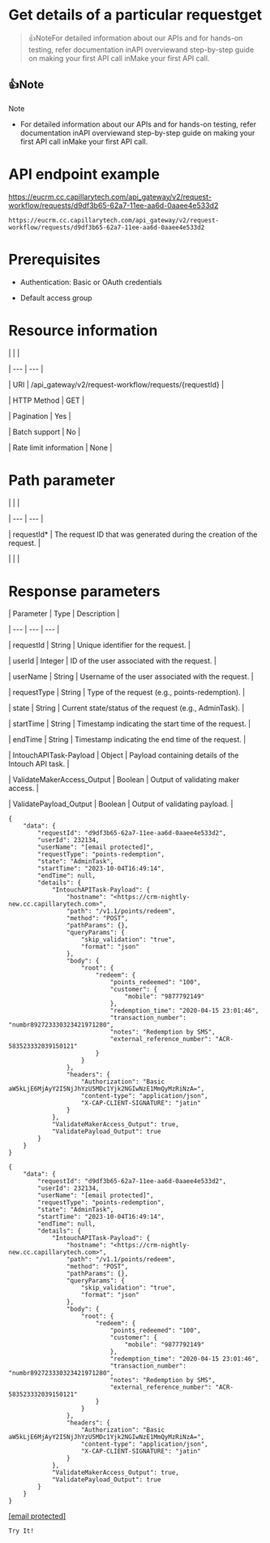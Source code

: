 # Get details of a particular requestget

> 👍NoteFor detailed information about our APIs and for hands-on testing, refer documentation inAPI overviewand  step-by-step guide on making your first API call inMake your first API call.

## 👍Note

Note

- For detailed information about our APIs and for hands-on testing, refer documentation inAPI overviewand  step-by-step guide on making your first API call inMake your first API call.

# API endpoint example

https://eucrm.cc.capillarytech.com/api_gateway/v2/request-workflow/requests/d9df3b65-62a7-11ee-aa6d-0aaee4e533d2

```
https://eucrm.cc.capillarytech.com/api_gateway/v2/request-workflow/requests/d9df3b65-62a7-11ee-aa6d-0aaee4e533d2
```

# Prerequisites

- Authentication: Basic or OAuth credentials

- Default access group

# Resource information

|  |  |

| --- | --- |

| URI | /api_gateway/v2/request-workflow/requests/{requestId} |

| HTTP Method | GET |

| Pagination | Yes |

| Batch support | No |

| Rate limit information | None |



# Path parameter

|  |  |

| --- | --- |

| requestId* | The request ID that was generated during the creation of the request. |

|  |  |



# Response parameters

| Parameter | Type | Description |

| --- | --- | --- |

| requestId | String | Unique identifier for the request. |

| userId | Integer | ID of the user associated with the request. |

| userName | String | Username of the user associated with the request. |

| requestType | String | Type of the request (e.g., points-redemption). |

| state | String | Current state/status of the request (e.g., AdminTask). |

| startTime | String | Timestamp indicating the start time of the request. |

| endTime | String | Timestamp indicating the end time of the request. |

| IntouchAPITask-Payload | Object | Payload containing details of the Intouch API task. |

| ValidateMakerAccess_Output | Boolean | Output of validating maker access. |

| ValidatePayload_Output | Boolean | Output of validating payload. |



```
{
    "data": {
        "requestId": "d9df3b65-62a7-11ee-aa6d-0aaee4e533d2",
        "userId": 232134,
        "userName": "[email protected]",
        "requestType": "points-redemption",
        "state": "AdminTask",
        "startTime": "2023-10-04T16:49:14",
        "endTime": null,
        "details": {
            "IntouchAPITask-Payload": {
                "hostname": "<https://crm-nightly-new.cc.capillarytech.com>",
                "path": "/v1.1/points/redeem",
                "method": "POST",
                "pathParams": {},
                "queryParams": {
                    "skip_validation": "true",
                    "format": "json"
                },
                "body": {
                    "root": {
                        "redeem": {
                            "points_redeemed": "100",
                            "customer": {
                                "mobile": "9877792149"
                            },
                            "redemption_time": "2020-04-15 23:01:46",
                            "transaction_number": "numbr892723330323421971280",
                            "notes": "Redemption by SMS",
                            "external_reference_number": "ACR-583523332039150121"
                        }
                    }
                },
                "headers": {
                    "Authorization": "Basic aW5kLjE6MjAyY2I5NjJhYzU5MDc1Yjk2NGIwNzE1MmQyMzRiNzA=",
                    "content-type": "application/json",
                    "X-CAP-CLIENT-SIGNATURE": "jatin"
                }
            },
            "ValidateMakerAccess_Output": true,
            "ValidatePayload_Output": true
        }
    }
}
```

```
{
    "data": {
        "requestId": "d9df3b65-62a7-11ee-aa6d-0aaee4e533d2",
        "userId": 232134,
        "userName": "[email protected]",
        "requestType": "points-redemption",
        "state": "AdminTask",
        "startTime": "2023-10-04T16:49:14",
        "endTime": null,
        "details": {
            "IntouchAPITask-Payload": {
                "hostname": "<https://crm-nightly-new.cc.capillarytech.com>",
                "path": "/v1.1/points/redeem",
                "method": "POST",
                "pathParams": {},
                "queryParams": {
                    "skip_validation": "true",
                    "format": "json"
                },
                "body": {
                    "root": {
                        "redeem": {
                            "points_redeemed": "100",
                            "customer": {
                                "mobile": "9877792149"
                            },
                            "redemption_time": "2020-04-15 23:01:46",
                            "transaction_number": "numbr892723330323421971280",
                            "notes": "Redemption by SMS",
                            "external_reference_number": "ACR-583523332039150121"
                        }
                    }
                },
                "headers": {
                    "Authorization": "Basic aW5kLjE6MjAyY2I5NjJhYzU5MDc1Yjk2NGIwNzE1MmQyMzRiNzA=",
                    "content-type": "application/json",
                    "X-CAP-CLIENT-SIGNATURE": "jatin"
                }
            },
            "ValidateMakerAccess_Output": true,
            "ValidatePayload_Output": true
        }
    }
}
```

[[email protected]](/cdn-cgi/l/email-protection)

`Try It!`